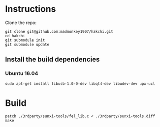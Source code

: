 # Instructions

Clone the repo:

```
git clone git@github.com:madmonkey1907/hakchi.git
cd hakchi
git submodule init
git submodule update
```

## Install the build dependencies

### Ubuntu 16.04


```
sudo apt-get install libusb-1.0-0-dev libqt4-dev libudev-dev upx-ucl
```


# Build

```
patch ./3rdparty/sunxi-tools/fel_lib.c < ./3rdparty/sunxi-tools.diff
make
```
